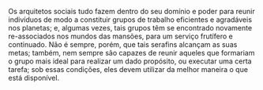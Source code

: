 ﻿Os arquitetos sociais tudo fazem dentro do seu domínio e poder para reunir indivíduos de modo a constituir grupos de trabalho eficientes e agradáveis nos planetas; e, algumas vezes, tais grupos têm se encontrado novamente re-associados nos mundos das mansões, para um serviço frutífero e continuado. Não é sempre, porém, que tais serafins alcançam as suas metas; também, nem sempre são capazes de reunir aqueles que formariam o grupo mais ideal para realizar um dado propósito, ou executar uma certa tarefa; sob essas condições, eles devem utilizar da melhor maneira o que está disponível.